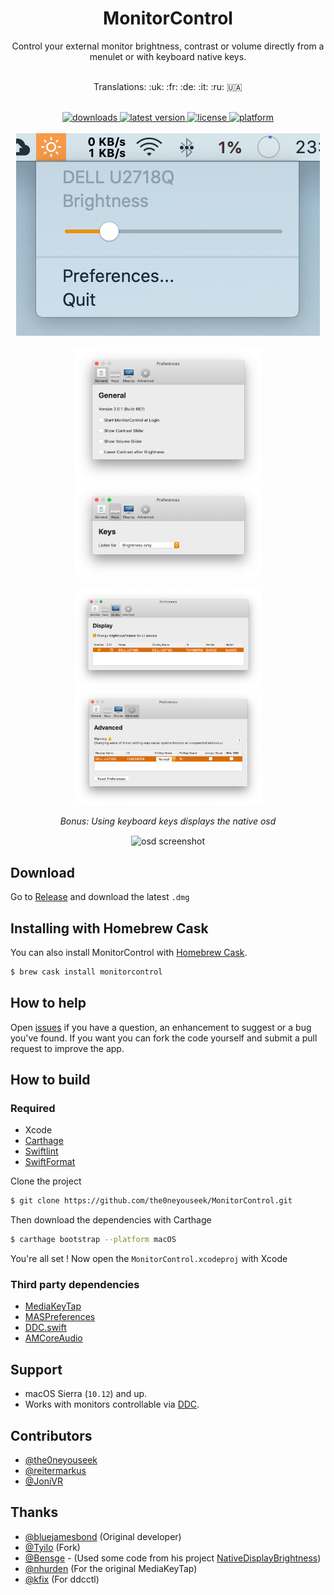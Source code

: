 <h1 align="center"> MonitorControl </h1>

<!-- subtext -->
<div align="center">
Control your external monitor brightness, contrast or volume directly from a menulet or with keyboard native keys.
</div>

<br/>

<!-- Language emoji -->
<div align="center">
    <p>Translations: :uk: :fr: :de: :it: :ru: 🇺🇦 </p>
</div>

<br/>

<!-- shields -->
<div align="center">
    <!-- downloads -->
    <a href="https://github.com/the0neyouseek/MonitorControl/releases">
        <img src="https://img.shields.io/github/downloads/the0neyouseek/MonitorControl/total.svg" alt="downloads"/>
    </a>
    <!-- version -->
    <a href="https://github.com/the0neyouseek/MonitorControl/releases/latest">
        <img src="https://img.shields.io/github/release/the0neyouseek/MonitorControl.svg" alt="latest version"/>
    </a>
    <!-- license -->
    <a href="https://github.com/the0neyouseek/MonitorControl/blob/master/License.txt">
        <img src="https://img.shields.io/github/license/the0neyouseek/MonitorControl.svg" alt="license"/>
    </a>
    <!-- platform -->
    <a href="https://github.com/the0neyouseek/MonitorControl">
        <img src="https://img.shields.io/badge/platform-macOS-lightgrey.svg" alt="platform"/>
    </a>
</div>

<br/>

<div align="center">
    <img src="./.github/menulet.png"  alt="menulet screenshot"/>
    <br/><br/>
    <img src="./.github/menugeneral.png" width="299" alt="general screenshot"/><img src="./.github/menukeys.png" width="299" alt="keys screenshot"/>
    <br/><br/>
    <img src="./.github/menudisplay.png" width="299" alt="display screenshot"/><img src="./.github/menuadvanced.png" width="299" alt="advanced screenshot"/>

<br/>

*Bonus: Using keyboard keys displays the native osd*

<img src="./.github/osd.jpg" width="500" align="center" alt="osd screenshot"/>
</div>

## Download

Go to [Release](https://github.com/the0neyouseek/MonitorControl/releases/latest) and download the latest `.dmg`

## Installing with Homebrew Cask

You can also install MonitorControl with [Homebrew Cask](https://github.com/Homebrew/homebrew-cask).

```bash
$ brew cask install monitorcontrol
```

## How to help

Open [issues](https://github.com/the0neyouseek/MonitorControl/issues) if you have a question, an enhancement to suggest or a bug you've found. If you want you can fork the code yourself and submit a pull request to improve the app.

## How to build

### Required

- Xcode
- [Carthage](https://github.com/Carthage/Carthage)
- [Swiftlint](https://github.com/realm/SwiftLint)
- [SwiftFormat](https://github.com/nicklockwood/SwiftFormat)

Clone the project
```sh
$ git clone https://github.com/the0neyouseek/MonitorControl.git
```
Then download the dependencies with Carthage
```sh
$ carthage bootstrap --platform macOS
```

You're all set ! Now open the `MonitorControl.xcodeproj` with Xcode

### Third party dependencies

- [MediaKeyTap](https://github.com/the0neyouseek/MediaKeyTap)
- [MASPreferences](https://github.com/shpakovski/MASPreferences)
- [DDC.swift](https://github.com/reitermarkus/DDC.swift)
- [AMCoreAudio](https://github.com/rnine/AMCoreAudio)

## Support
- macOS Sierra (`10.12`) and up.
- Works with monitors controllable via [DDC](https://en.wikipedia.org/wiki/Display_Data_Channel).

## Contributors
- [@the0neyouseek](https://github.com/the0neyouseek)
- [@reitermarkus](https://github.com/reitermarkus)
- [@JoniVR](https://github.com/JoniVR)

## Thanks
- [@bluejamesbond](https://github.com/bluejamesbond/) (Original developer)
- [@Tyilo](https://github.com/Tyilo/) (Fork)
- [@Bensge](https://github.com/Bensge/) - (Used some code from his project [NativeDisplayBrightness](https://github.com/Bensge/NativeDisplayBrightness))
- [@nhurden](https://github.com/nhurden/) (For the original MediaKeyTap)
- [@kfix](https://github.com/kfix/ddcctl) (For ddcctl)
